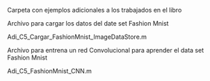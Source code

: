 Carpeta con ejemplos adicionales a los trabajados en el libro 

Archivo para cargar los datos del date set Fashion Mnist

Adi_C5_Cargar_FashionMnist_ImageDataStore.m



Archivo para entrena un red Convolucional para aprender el data set Fashion Mnist

Adi_C5_FashionMnist_CNN.m
